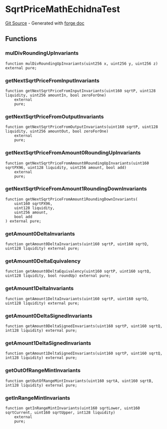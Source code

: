# SqrtPriceMathEchidnaTest
[Git Source](https://github.com/uniswap/v4-core/blob/d4185626c68e29de37023e453623d44cb9c12b51/src/test/SqrtPriceMathEchidnaTest.sol) - Generated with [forge doc](https://book.getfoundry.sh/reference/forge/forge-doc)


## Functions
### mulDivRoundingUpInvariants


```solidity
function mulDivRoundingUpInvariants(uint256 x, uint256 y, uint256 z) external pure;
```

### getNextSqrtPriceFromInputInvariants


```solidity
function getNextSqrtPriceFromInputInvariants(uint160 sqrtP, uint128 liquidity, uint256 amountIn, bool zeroForOne)
    external
    pure;
```

### getNextSqrtPriceFromOutputInvariants


```solidity
function getNextSqrtPriceFromOutputInvariants(uint160 sqrtP, uint128 liquidity, uint256 amountOut, bool zeroForOne)
    external
    pure;
```

### getNextSqrtPriceFromAmount0RoundingUpInvariants


```solidity
function getNextSqrtPriceFromAmount0RoundingUpInvariants(uint160 sqrtPX96, uint128 liquidity, uint256 amount, bool add)
    external
    pure;
```

### getNextSqrtPriceFromAmount1RoundingDownInvariants


```solidity
function getNextSqrtPriceFromAmount1RoundingDownInvariants(
    uint160 sqrtPX96,
    uint128 liquidity,
    uint256 amount,
    bool add
) external pure;
```

### getAmount0DeltaInvariants


```solidity
function getAmount0DeltaInvariants(uint160 sqrtP, uint160 sqrtQ, uint128 liquidity) external pure;
```

### getAmount0DeltaEquivalency


```solidity
function getAmount0DeltaEquivalency(uint160 sqrtP, uint160 sqrtQ, uint128 liquidity, bool roundUp) external pure;
```

### getAmount1DeltaInvariants


```solidity
function getAmount1DeltaInvariants(uint160 sqrtP, uint160 sqrtQ, uint128 liquidity) external pure;
```

### getAmount0DeltaSignedInvariants


```solidity
function getAmount0DeltaSignedInvariants(uint160 sqrtP, uint160 sqrtQ, int128 liquidity) external pure;
```

### getAmount1DeltaSignedInvariants


```solidity
function getAmount1DeltaSignedInvariants(uint160 sqrtP, uint160 sqrtQ, int128 liquidity) external pure;
```

### getOutOfRangeMintInvariants


```solidity
function getOutOfRangeMintInvariants(uint160 sqrtA, uint160 sqrtB, int128 liquidity) external pure;
```

### getInRangeMintInvariants


```solidity
function getInRangeMintInvariants(uint160 sqrtLower, uint160 sqrtCurrent, uint160 sqrtUpper, int128 liquidity)
    external
    pure;
```

